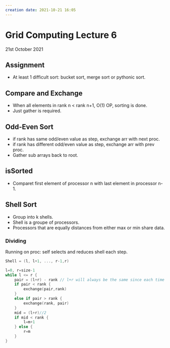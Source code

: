 ```yaml
---
creation date: 2021-10-21 16:05
---
```

#  Grid Computing Lecture 6
21st October 2021

## Assignment
- At least 1 difficult sort: bucket sort, merge sort or pythonic sort.

## Compare and Exchange
- When all elements in rank n < rank n+1, O(1) OP, sorting is done.
- Just gather is required.

## Odd-Even Sort
- if rank has same odd/even value as step, exchange arr with next proc.
- if rank has different odd/even value as step, exchange arr with prev proc.
- Gather sub arrays back to root.

## isSorted
- Comparet first element of processor n with last element in processor n-1.

## Shell Sort
- Group into k shells.
- Shell is a groupe of processors.
- Processors that are equally distances from either max or min share data.
### Dividing
Running on proc: self selects and reduces shell each step.
```c
Shell = (l, l+1, ..., r-1,r)

l=0, r=size-1
while l <= r {
	pair = (l+r) - rank // l+r will always be the same since each time l increases, r decreases.
	if pair < rank {
		exchange(pair,rank)
	}
	else if pair > rank {
		exchange(rank, pair)
	}
	mid = (l+r)//2
	if mid < rank {
		l=m+1
	} else {
		r=m
	}
}
```
